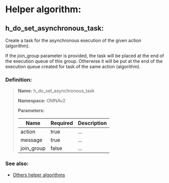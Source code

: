 # Helper algorithm:

## h_do_set_asynchronous_task:

Create a task for the asynchronous execution of the given action (algorithm).

If the join_group parameter is provided, the task will be placed at the end of the execution queue of this group. 
Otherwise it will be put at the end of the execution queue created for task of the same action (algorithm).
    
### Definition:

> **Name:** h_do_set_asynchronous_task
> 
> **Namespace:** OMNAv2
>
> **Parameters:**
> 
> | Name | Required | Description |
> | --- | --- | --- |
> | action | true | ... |
> | message | true | ... |
> | join_group | false | ... |

### See also:
* [Others helper algorithms](overview?id=h_do_set_asynchronous_task)